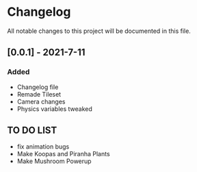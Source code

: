 # Changelog

All notable changes to this project will be documented in this file.


## [0.0.1] - 2021-7-11

### Added

- Changelog file
- Remade Tileset
- Camera changes
- Physics variables tweaked


## TO DO LIST
- fix animation bugs
- Make Koopas and Piranha Plants
- Make Mushroom Powerup
